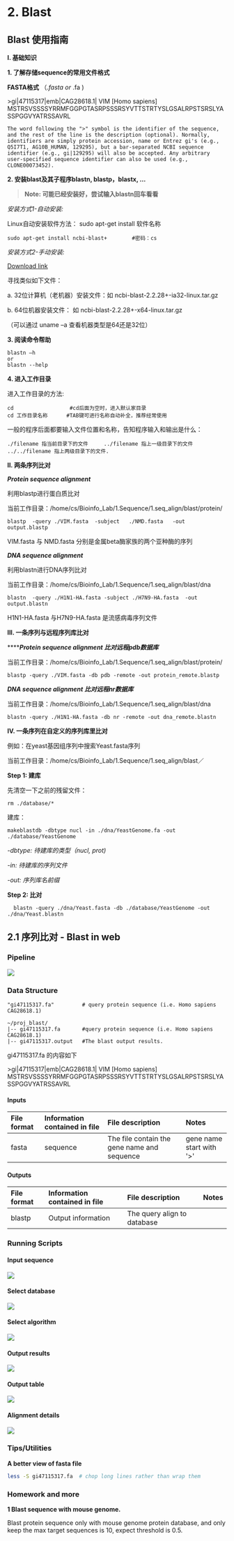 # 2. Blast

## Blast 使用指南

**I. 基础知识**

**1. 了解存储sequence的常用文件格式**

**FASTA格式** （_.fasta or_ .fa \)

&gt;gi\|47115317\|emb\|CAG28618.1\| VIM \[Homo sapiens\] MSTRSVSSSSYRRMFGGPGTASRPSSSRSYVTTSTRTYSLGSALRPSTSRSLYASSPGGVYATRSSAVRL

`The word following the ">" symbol is the identifier of the sequence, and the rest of the line is the description (optional). Normally, identifiers are simply protein accession, name or Entrez gi's (e.g., Q5I7T1, AG10B_HUMAN, 129295), but a bar-separated NCBI sequence identifier (e.g., gi|129295) will also be accepted. Any arbitrary user-specified sequence identifier can also be used (e.g., CLONE00073452).`

**2. 安装blast及其子程序blastn, blastp，blastx, ...** 

> **Note: 可能已经安装好，尝试输入blastn回车看看**

_安装方式1-自动安装:_

Linux自动安装软件方法： sudo apt-get install 软件名称

```text
sudo apt-get install ncbi-blast+        #密码：cs
```

_安装方式2-手动安装:_

[Download link](ftp://ftp.ncbi.nlm.nih.gov/blast/executables/blast+/LATEST/)

寻找类似如下文件：

a. 32位计算机（老机器）安装文件：如 ncbi-blast-2.2.28+-ia32-linux.tar.gz

b. 64位机器安装文件： 如 ncbi-blast-2.2.28+-x64-linux.tar.gz

（可以通过 uname –a 查看机器类型是64还是32位）

**3. 阅读命令帮助**

```text
blastn –h
or
blastn --help
```

**4. 进入工作目录**

进入工作目录的方法:

```text
cd                  #cd后面为空时，进入默认家目录    
cd 工作目录名称      #TAB键可进行名称自动补全，推荐经常使用
```

一般的程序后面都要输入文件位置和名称，告知程序输入和输出是什么：

`./filename 指当前目录下的文件    
../filename 指上一级目录下的文件    
../../filename 指上两级目录下的文件.`

**II. 两条序列比对**

_**Protein sequence alignment**_

利用blastp进行蛋白质比对

当前工作目录：/home/cs/Bioinfo\_Lab/1.Sequence/1.seq\_align/blast/protein/

```text
blastp  -query ./VIM.fasta  -subject   ./NMD.fasta   -out output.blastp
```

VIM.fasta 与 NMD.fasta 分别是金属beta酶家族的两个亚种酶的序列

_**DNA sequence alignment**_

利用blastn进行DNA序列比对

当前工作目录：/home/cs/Bioinfo\_Lab/1.Sequence/1.seq\_align/blast/dna

```text
blastn  -query ./H1N1-HA.fasta -subject ./H7N9-HA.fasta  -out output.blastn
```

H1N1-HA.fasta 与H7N9-HA.fasta 是流感病毒序列文件

**III.  一条序列与远程序列库比对**

 ****_**Protein sequence alignment 比对远程pdb数据库**_

当前工作目录：/home/cs/Bioinfo\_Lab/1.Sequence/1.seq\_align/blast/protein/

`blastp -query ./VIM.fasta -db pdb -remote -out protein_remote.blastp`

 _**DNA sequence alignment 比对远程nr数据库**_

当前工作目录：/home/cs/Bioinfo\_Lab/1.Sequence/1.seq\_align/blast/dna

`blastn -query ./H1N1-HA.fasta -db nr -remote -out dna_remote.blastn`

**IV. 一条序列在自定义的序列库里比对**

例如：在yeast基因组序列中搜索Yeast.fasta序列

当前工作目录：/home/cs/Bioinfo\_Lab/1.Sequence/1.seq\_align/blast／

**Step 1: 建库**

先清空一下之前的残留文件：

```text
rm ./database/*
```

建库：

```text
makeblastdb -dbtype nucl -in ./dna/YeastGenome.fa -out ./database/YeastGenome
```

_-dbtype: 待建库的类型（nucl, prot\)_

_-in: 待建库的序列文件_

_-out: 序列库名前缀_

**Step 2: 比对**

```text
  blastn -query ./dna/Yeast.fasta -db ./database/YeastGenome -out ./dna/Yeast.blastn
```

## 2.1 序列比对 - Blast in web

### Pipeline

![](../.gitbook/assets/blastweb.png)

### Data Structure

```text
"gi47115317.fa"         # query protein sequence (i.e. Homo sapiens CAG28618.1)

~/proj_blast/
|-- gi47115317.fa       #query protein sequence (i.e. Homo sapiens CAG28618.1)
|-- gi47115317.output   #The blast output results.
```

gi47115317.fa 的内容如下

&gt;gi\|47115317\|emb\|CAG28618.1\| VIM \[Homo sapiens\] MSTRSVSSSSYRRMFGGPGTASRPSSSRSYVTTSTRTYSLGSALRPSTSRSLYASSPGGVYATRSSAVRL

#### **Inputs**

| **File format** | **Information contained in file** | **File description** | **Notes** |
| :--- | :--- | :--- | :--- |
| fasta | sequence | The file contain the gene name and sequence | gene name start with '&gt;' |

#### **Outputs**

| **File format** | **Information contained in file** | **File description** | **Notes** |
| :--- | :--- | :--- | :--- |
| blastp | Output information | The query align to database |  |

### Running Scripts

#### **Input sequence**

![](../.gitbook/assets/blastweb2.png)

#### **Select database**

![](../.gitbook/assets/blastweb3.png)

#### **Select algorithm**

![](../.gitbook/assets/blastweb4.png)

#### **Output results**

![](../.gitbook/assets/blastweb5.png)

#### **Output table**

![](../.gitbook/assets/blastweb6.png)

#### **Alignment details**

![](../.gitbook/assets/blastweb7.png)

### Tips/Utilities

**A better view of fasta file**

```bash
less -S gi47115317.fa  # chop long lines rather than wrap them
```

### Homework and more

**1 Blast sequence with mouse genome.**

Blast protein sequence only with mouse genome protein database, and only keep the max target sequences is 10, expect threshold is 0.5.

